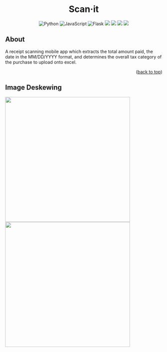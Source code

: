 <h1 align="center">Scan·it</h1>

<p align="center">
  <img src="https://img.shields.io/badge/Flutter-%2302569B.svg?style=for-the-badge&logo=Flutter&logoColor=white" alt="Python">
  <img src="https://img.shields.io/badge/dart-%230175C2.svg?style=for-the-badge&logo=dart&logoColor=white" alt="JavaScript">
  <img src="https://img.shields.io/badge/opencv-%23white.svg?style=for-the-badge&logo=opencv&logoColor=white" alt="Flask">
  <img src = "https://img.shields.io/badge/firebase-%23039BE5.svg?style=for-the-badge&logo=firebase">
  <img src = "https://img.shields.io/badge/python-3670A0?style=for-the-badge&logo=python&logoColor=ffdd54">
  <img src = "https://img.shields.io/badge/flask-%23000.svg?style=for-the-badge&logo=flask&logoColor=white">
  <img src = "https://img.shields.io/badge/numpy-%23013243.svg?style=for-the-badge&logo=numpy&logoColor=white">
</p>

## About
A receipt scanning mobile app which extracts the total amount paid, the date in the MM/DD/YYYY format, and determines the overall tax category of the purchase to upload onto excel.
<p align="right">(<a href="#readme-top">back to top</a>)</p>

## Image Deskewing
<img width="400" src = https://github.com/alyshawang/scan-it/assets/113640728/7696b1d9-f861-4439-ada7-10e9acfac8eb>
<img width="400" src =https://github.com/alyshawang/scan-it/assets/113640728/c4a8cec8-0cb6-4782-a4ba-7c0c8de724e1>
